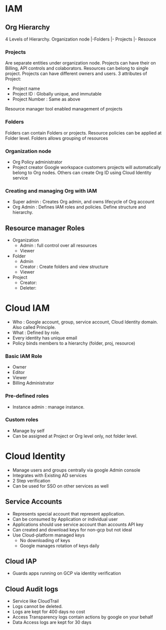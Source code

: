 # IAM

## Org Hierarchy

4 Levels of Hierarchy.
Organization node
|-Folders
  |- Projects
  	|- Resouce

### Projects
Are separate entities under organization node. Projects can have their on Billing, API controls and colaborators. Resources can belong to single project. Projects can have different owners and users. 
3 attributes of Project:
- Project name
-  Project ID    : Globally unique, and immutable
- Project Number : Same as above

Resource manager tool enabled management of projects

### Folders
Folders can contain Folders or projects. Resource policies can be applied at Folder level.  Folders allows grouping of resources

### Organization node
- Org Policy administrator
- Project creator
Google workspace customers projects will automatically belong to Org nodes. Others can create Org ID using Cloud Identity service 

### Creating and managing Org with IAM
- Super admin : Creates Org admin, and owns lifecycle of Org account
- Org Admin : Defines IAM roles and policies. Define structure and hierarchy.

## Resource manager Roles
- Organization
  - Admin : full control over all resources
  - Viewer 
- Folder
  - Admin
  - Creator : Create folders and view structure
  - Viewer
- Project
  - Creator:
  - Deleter:

# Cloud IAM
- Who : Google account, group, service account, Cloud Identity domain. Also called Principle.
- What : Defined by role.
- Every identity has unique email
- Policy binds members to a hierarchy (folder, proj, resource)

### Basic IAM Role
- Owner
- Editor
- Viewer
- Billing Administrator

### Pre-defined roles
- Instance admin : manage instance. 
### Custom roles
- Manage by self
- Can be assigned at Project or Org level only, not folder level.


# Cloud Identity
- Manage users and groups centrally via google Admin console
- Integrates with Existing AD services
- 2 Step verification
- Can be used for SSO on other services as well

## Service Accounts
- Represents special account that represent application. 
- Can be consumed by Application or individual user
- Applications should use service account than accounts API key
- Can created and download keys for non-gcp but not ideal
- Use Cloud-platform managed keys 
  - No downloading of keys
  - Google manages rotation of keys daily

## Cloud IAP
- Guards apps running on GCP via identity verification

## Cloud Audit logs 
- Service like CloudTrail
- Logs cannot be deleted.
- Logs are kept for 400 days no cost
- Access Transparency logs contain actions by google on your behalf
- Data Access logs are kept for 30 days